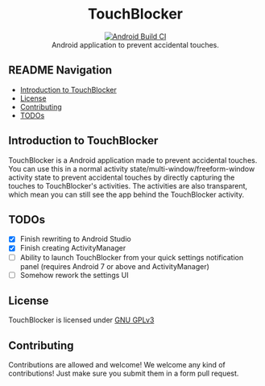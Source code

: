 <h1 align="center">TouchBlocker</h1>

<div align="center">
	<a href="https://github.com/RealEthanPlayzDev/TouchBlocker/actions?query=workflow%3A%22Android+Build+CI%22">
		<img src="https://github.com/RealEthanPlayzDev/TouchBlocker/workflows/Android%20Build%20CI/badge.svg?branch=master" alt="Android Build CI" />
	</a>
</div>

<div align="center">
  Android application to prevent accidental touches.
</div>

## README Navigation
- [Introduction to TouchBlocker](#introduction-to-touchblocker)
- [License](#license)
- [Contributing](#contributing)
- [TODOs](#todos)

## Introduction to TouchBlocker
TouchBlocker is a Android application made to prevent accidental touches. You can use this in a normal activity state/multi-window/freeform-window activity state to prevent accidental touches by directly capturing the touches to TouchBlocker's activities. The activities are also transparent, which mean you can still see the app behind the TouchBlocker activity.

## TODOs
- [x] Finish rewriting to Android Studio
- [x] Finish creating ActivityManager
- [ ] Ability to launch TouchBlocker from your quick settings notification panel (requires Android 7 or above and ActivityManager)
- [ ] Somehow rework the settings UI

## License
TouchBlocker is licensed under [GNU GPLv3](https://github.com/RealEthanPlayzDev/TouchBlocker/blob/master/LICENSE)

## Contributing
Contributions are allowed and welcome! We welcome any kind of contributions! Just make sure you submit them in a form pull request.
